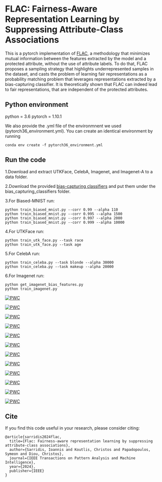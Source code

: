 # FLAC: Fairness-Aware Representation Learning by Suppressing Attribute-Class Associations
This is a pytorch implementation of [FLAC](https://arxiv.org/abs/2304.14252), a methodology that minimizes mutual information between the features extracted by the model and a protected attribute, without the use of attribute labels. To do that, FLAC proposes a sampling strategy that highlights underrepresented samples in the dataset, and casts the problem of learning fair representations as a probability matching problem that leverages representations extracted by a bias-capturing classifier. It is theoretically shown that FLAC can indeed lead to fair representations, that are independent of the protected attributes.
## Python environment

python = 3.6
pytorch = 1.10.1

We also provide the .yml file of the environmnent we used (pytorch36_environment.yml).
You can create an identical environment by running
````
conda env create -f pytorch36_environment.yml
````
## Run the code
1.Download and extract UTKFace, CelebA, Imagenet, and Imagenet-A to a data folder.

2.Download the provided [bias-capturing classifiers](https://github.com/gsarridis/FLAC/releases/tag/bcc) and put them under the bias_capturing_classifiers folder.

3.For Biased-MNIST run: 
````
python train_biased_mnist.py --corr 0.99 --alpha 110
python train_biased_mnist.py --corr 0.995 --alpha 1500
python train_biased_mnist.py --corr 0.997 --alpha 2000
python train_biased_mnist.py --corr 0.999 --alpha 10000
````

4.For UTKFace run: 
````
python train_utk_face.py --task race
python train_utk_face.py --task age
````

5.For CelebA run: 
````
python train_celeba.py --task blonde --alpha 30000
python train_celeba.py --task makeup --alpha 20000
````

6.For Imagenet run: 
````
python get_imagenet_bias_features.py
python train_imagenet.py
````

[![PWC](https://img.shields.io/endpoint.svg?url=https://paperswithcode.com/badge/flac-fairness-aware-representation-learning/classification-r-0-999-on-biased-mnist)](https://paperswithcode.com/sota/classification-r-0-999-on-biased-mnist?p=flac-fairness-aware-representation-learning)

[![PWC](https://img.shields.io/endpoint.svg?url=https://paperswithcode.com/badge/flac-fairness-aware-representation-learning/classification-r-0-997-on-biased-mnist)](https://paperswithcode.com/sota/classification-r-0-997-on-biased-mnist?p=flac-fairness-aware-representation-learning)

[![PWC](https://img.shields.io/endpoint.svg?url=https://paperswithcode.com/badge/flac-fairness-aware-representation-learning/classification-r-0-995-on-biased-mnist)](https://paperswithcode.com/sota/classification-r-0-995-on-biased-mnist?p=flac-fairness-aware-representation-learning)

[![PWC](https://img.shields.io/endpoint.svg?url=https://paperswithcode.com/badge/flac-fairness-aware-representation-learning/classification-r-0-990-on-biased-mnist)](https://paperswithcode.com/sota/classification-r-0-990-on-biased-mnist?p=flac-fairness-aware-representation-learning)

[![PWC](https://img.shields.io/endpoint.svg?url=https://paperswithcode.com/badge/flac-fairness-aware-representation-learning/heavymakeup-bias-conflicting-on-celeba)](https://paperswithcode.com/sota/heavymakeup-bias-conflicting-on-celeba?p=flac-fairness-aware-representation-learning)

[![PWC](https://img.shields.io/endpoint.svg?url=https://paperswithcode.com/badge/flac-fairness-aware-representation-learning/heavymakeup-unbiased-on-celeba)](https://paperswithcode.com/sota/heavymakeup-unbiased-on-celeba?p=flac-fairness-aware-representation-learning)

[![PWC](https://img.shields.io/endpoint.svg?url=https://paperswithcode.com/badge/flac-fairness-aware-representation-learning/haircolor-bias-conflicting-on-celeba)](https://paperswithcode.com/sota/haircolor-bias-conflicting-on-celeba?p=flac-fairness-aware-representation-learning)

[![PWC](https://img.shields.io/endpoint.svg?url=https://paperswithcode.com/badge/flac-fairness-aware-representation-learning/haircolor-unbiased-on-celeba)](https://paperswithcode.com/sota/haircolor-unbiased-on-celeba?p=flac-fairness-aware-representation-learning)

[![PWC](https://img.shields.io/endpoint.svg?url=https://paperswithcode.com/badge/flac-fairness-aware-representation-learning/age-unbiased-on-utkface)](https://paperswithcode.com/sota/age-unbiased-on-utkface?p=flac-fairness-aware-representation-learning)

[![PWC](https://img.shields.io/endpoint.svg?url=https://paperswithcode.com/badge/flac-fairness-aware-representation-learning/age-bias-conflicting-on-utkface)](https://paperswithcode.com/sota/age-bias-conflicting-on-utkface?p=flac-fairness-aware-representation-learning)

[![PWC](https://img.shields.io/endpoint.svg?url=https://paperswithcode.com/badge/flac-fairness-aware-representation-learning/race-unbiased-on-utkface)](https://paperswithcode.com/sota/race-unbiased-on-utkface?p=flac-fairness-aware-representation-learning)

[![PWC](https://img.shields.io/endpoint.svg?url=https://paperswithcode.com/badge/flac-fairness-aware-representation-learning/race-bias-conflicting-on-utkface)](https://paperswithcode.com/sota/race-bias-conflicting-on-utkface?p=flac-fairness-aware-representation-learning)

## Cite
If you find this code useful in your research, please consider citing:
```
@article{sarridis2024flac,
  title={Flac: Fairness-aware representation learning by suppressing attribute-class associations},
  author={Sarridis, Ioannis and Koutlis, Christos and Papadopoulos, Symeon and Diou, Christos},
  journal={IEEE Transactions on Pattern Analysis and Machine Intelligence},
  year={2024},
  publisher={IEEE}
}
```
